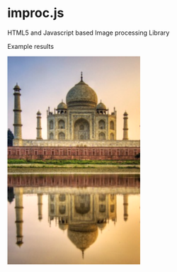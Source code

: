 improc.js
=========

HTML5 and Javascript based Image processing Library

Example results

<img src="images/gblur.png">
